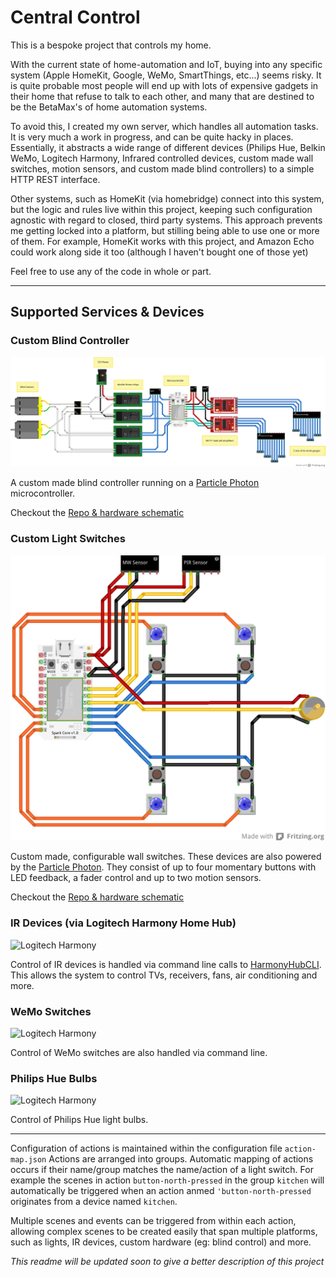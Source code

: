 Central Control
===================

This is a bespoke project that controls my home.

With the current state of home-automation and IoT, buying into any specific system (Apple HomeKit, Google, WeMo, SmartThings, etc...) seems risky. It is quite probable most people will end up with lots of expensive gadgets in their home that refuse to talk to each other, and many that are destined to be the BetaMax's of home automation systems.

To avoid this, I created my own server, which handles all automation tasks. It is very much a work in progress, and can be quite hacky in places. Essentially, it abstracts a wide range of different devices (Philips Hue, Belkin WeMo, Logitech Harmony, Infrared controlled devices, custom made wall switches, motion sensors, and custom made blind controllers) to a simple HTTP REST interface. 

Other systems, such as HomeKit (via homebridge) connect into this system, but the logic and rules live within this project, keeping such configuration agnostic with regard to closed, third party systems. This approach prevents me getting locked into a platform, but stilling being able to use one or more of them. For example, HomeKit works with this project, and Amazon Echo could work along side it too (although I haven't bought one of those yet)

Feel free to use any of the code in whole or part.

---

Supported Services & Devices
-------------


### Custom Blind Controller

![Blind Controller](https://raw.githubusercontent.com/dermotos/blind-actor/master/Hardware%20Schematic/schematic.png)

A custom made blind controller running on a [Particle Photon](https://particle.io) microcontroller.

Checkout the [Repo & hardware schematic](http://github.com/dermotos/blind-actor)


### Custom Light Switches

![Custom light switch](https://raw.githubusercontent.com/dermotos/generic-sensor/master/hardware%20schematic/Schematic-Generic-Sensor.png)

Custom made, configurable wall switches. These devices are also powered by the [Particle Photon](https://particle.io). They consist of up to four momentary buttons with LED feedback, a fader control and up to two motion sensors. 

Checkout the [Repo & hardware schematic](http://github.com/dermotos/blind-actor)


### IR Devices (via Logitech Harmony Home Hub)

![Logitech Harmony](http://assets.ilounge.com/images/reviews_logitech/harmonysmartcontrol/1.jpg)

Control of IR devices is handled via command line calls to [HarmonyHubCLI](https://github.com/sushilks/harmonyHubCLI). This allows the system to control TVs, receivers, fans, air conditioning and more.

### WeMo Switches

![Logitech Harmony](https://www.belkin.com/images/productmt/579150/372.jpg)

Control of WeMo switches are also handled via command line.

### Philips Hue Bulbs

![Logitech Harmony](https://cnet1.cbsistatic.com/hub/i/r/2013/08/27/b54cee95-84b8-11e3-beb9-14feb5ca9861/thumbnail/770x433/3819299edbb781c0e9677e33ce980515/2Z9A2731_940x671.jpg)

Control of Philips Hue light bulbs.



---

Configuration of actions is maintained within the configuration file `action-map.json`
Actions are arranged into groups. Automatic mapping of actions occurs if their name/group matches the name/action of a light switch. For example the scenes in action `button-north-pressed` in the group `kitchen` will automatically be triggered when an action anmed `'button-north-pressed` originates from a device named `kitchen`.

Multiple scenes and events can be triggered from within each action, allowing complex scenes to be created easily that span multiple platforms, such as lights, IR devices, custom hardware (eg: blind control) and more.

*This readme will be updated soon to give a better description of this project*
